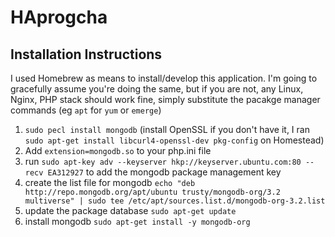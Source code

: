 # HAprogcha
## Installation Instructions

I used Homebrew as means to install/develop this application. I'm going to gracefully assume you're doing the same, but if you are not, any Linux, Nginx, PHP stack should work fine, simply substitute the pacakge manager commands (eg `apt` for `yum` or `emerge`)


1) `sudo pecl install mongodb` (install OpenSSL if you don't have it, I ran `sudo apt-get install libcurl4-openssl-dev pkg-config` on Homestead)
2) Add `extension=mongodb.so` to your php.ini file
3) run `sudo apt-key adv --keyserver hkp://keyserver.ubuntu.com:80 --recv EA312927` to add the mongodb package management key
4) create the list file for mongodb `echo "deb http://repo.mongodb.org/apt/ubuntu trusty/mongodb-org/3.2 multiverse" | sudo tee /etc/apt/sources.list.d/mongodb-org-3.2.list`
5) update the package database `sudo apt-get update`
6) install mongodb `sudo apt-get install -y mongodb-org`

